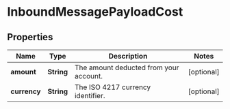 # InboundMessagePayloadCost

## Properties
Name | Type | Description | Notes
------------ | ------------- | ------------- | -------------
**amount** | **String** | The amount deducted from your account. |  [optional]
**currency** | **String** | The ISO 4217 currency identifier. |  [optional]
